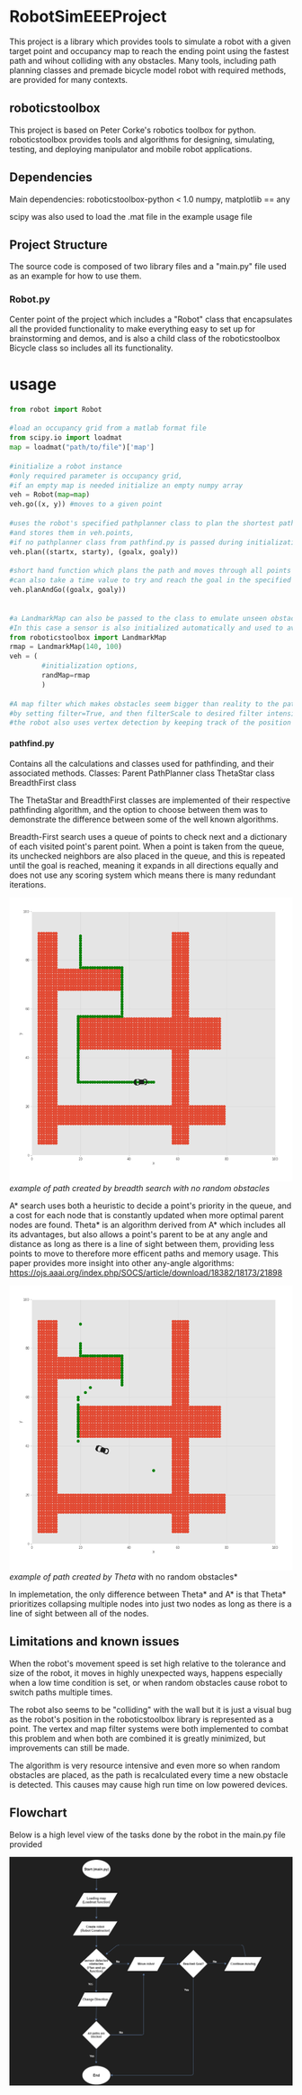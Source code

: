 # RobotSimEEEProject
This project is a library which provides tools to simulate a robot with a given target point and occupancy map to reach the ending point using the fastest path and wihout colliding with any obstacles.
Many tools, including path planning classes and premade bicycle model robot with required methods, are provided for many contexts.

## roboticstoolbox
This project is based on Peter Corke's robotics toolbox for python.
roboticstoolbox provides tools and algorithms for designing, simulating, testing, and deploying manipulator and mobile robot applications.

## Dependencies 
Main dependencies:
    roboticstoolbox-python < 1.0
    numpy, matplotlib == any 

scipy was also used to load the .mat file in the example usage file

## Project Structure
The source code is composed of two library files and a "main.py" file used as an example for how to use them.

### Robot.py
Center point of the project which includes a "Robot" class that encapsulates all the provided functionality to make everything easy to set up for brainstorming and demos, and is also a child class of the roboticstoolbox Bicycle class so includes all its functionality.

# usage
```python 
from robot import Robot

#load an occupancy grid from a matlab format file
from scipy.io import loadmat
map = loadmat("path/to/file")['map']

#initialize a robot instance
#only required parameter is occupancy grid, 
#if an empty map is needed initialize an empty numpy array
veh = Robot(map=map)
veh.go((x, y)) #moves to a given point

#uses the robot's specified pathplanner class to plan the shortest path through the map,
#and stores them in veh.points,
#if no pathplanner class from pathfind.py is passed during initialization the default ThetaStar class is used
veh.plan((startx, starty), (goalx, goaly)) 

#short hand function which plans the path and moves through all points
#can also take a time value to try and reach the goal in the specified time
veh.planAndGo((goalx, goaly))


#a LandmarkMap can also be passed to the class to emulate unseen obstacles in a previously known environment.
#In this case a sensor is also initialized automatically and used to avoid these obstacles.
from roboticstoolbox import LandmarkMap 
rmap = LandmarkMap(140, 100)
veh = (
        #initialization options, 
        randMap=rmap
        )

#A map filter which makes obstacles seem bigger than reality to the pathplanner to force the robot to move further from walls is also available 
#by setting filter=True, and then filterScale to desired filter intensity.
#the robot also uses vertex detection by keeping track of the position of its vertices
```

#### pathfind.py
Contains all the calculations and classes used for pathfinding, and their associated methods.
Classes:
    Parent PathPlanner class 
    ThetaStar class 
    BreadthFirst class 

The ThetaStar and BreadthFirst classes are implemented of their respective pathfinding algorithm, and the option to choose between them was to demonstrate the difference between some of the well known algorithms.

Breadth-First search uses a queue of points to check next and a dictionary of each visited point's parent point. When a point is taken from the queue, its unchecked neighbors are also placed in the queue, and this is repeated until the goal is reached, meaning it expands in all directions equally and does not use any scoring system which means there is many redundant iterations.

![](https://github.com/abdullahmortada/RobotSimEEEProject/blob/main/breadth.png)
*example of path created by breadth search with no random obstacles*

A* search uses both a heuristic to decide a point's priority in the queue, and a cost for each node that is constantly updated when more optimal parent nodes are found.
Theta* is an algorithm derived from A* which includes all its advantages, but also allows a point's parent to be at any angle and distance as long as there is a line of sight between them, providing less points to move to therefore more efficent paths and memory usage.
This paper provides more insight into other any-angle algorithms:
    https://ojs.aaai.org/index.php/SOCS/article/download/18382/18173/21898

![](https://github.com/abdullahmortada/RobotSimEEEProject/blob/main/theta.png)
*example of path created by Theta* with no random obstacles*

In implemetation, the only difference between Theta* and A* is that Theta* prioritizes collapsing multiple nodes into just two nodes as long as there is a line of sight between all of the nodes.

## Limitations and known issues
When the robot's movement speed is set high relative to the tolerance and size of the robot, it moves in highly unexpected ways, happens especially when a low time condition is set, or when random obstacles cause robot to switch paths multiple times.

The robot also seems to be "colliding" with the wall but it is just a visual bug as the robot's position in the roboticstoolbox library is represented as a point. The vertex and map filter systems were both implemented to combat this problem and when both are combined it is greatly minimized, but improvements can still be made.

The algorithm is very resource intensive and even more so when random obstacles are placed, as the path is recalculated every time a new obstacle is detected. This causes may cause high run time on low powered devices.


## Flowchart
Below is a high level view of the tasks done by the robot in the main.py file provided 

![](https://github.com/abdullahmortada/RobotSimEEEProject/blob/main/Flowchart.png)

